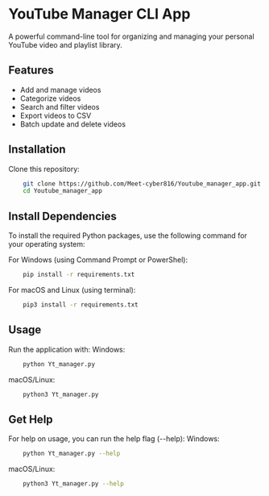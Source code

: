 # YouTube Manager CLI App

A powerful command-line tool for organizing and managing your personal YouTube video and playlist library.

## Features
- Add and manage videos
- Categorize videos
- Search and filter videos
- Export videos to CSV
- Batch update and delete videos

## Installation

Clone this repository:

```bash
	git clone https://github.com/Meet-cyber816/Youtube_manager_app.git
	cd Youtube_manager_app
```

## Install Dependencies
To install the required Python packages, use the following command for your operating system:

For Windows (using Command Prompt or PowerShel):
```bash
	pip install -r requirements.txt
```
For macOS and Linux (using terminal):
```bash
	pip3 install -r requirements.txt
```

## Usage
Run the application with:
  Windows:
```bash
	python Yt_manager.py
```
  macOS/Linux:
```bash
	python3 Yt_manager.py
```

## Get Help
For help on usage, you can run the help flag (--help):
  Windows:
```bash
	python Yt_manager.py --help
```
  macOS/Linux:
```bash
	python3 Yt_manager.py --help
```
